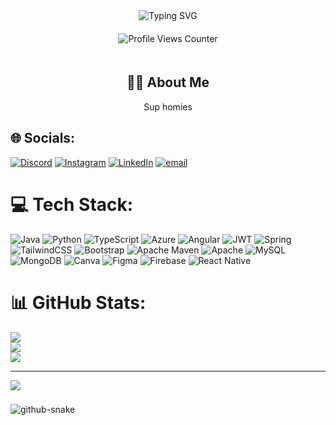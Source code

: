 <div align="center">
  <img src="https://readme-typing-svg.demolab.com?font=IBM+Plex+Mono&size=35&duration=3000&pause=700&color=40DC5B&center=true&vCenter=true&width=500&height=70&lines=Hi+there+%F0%9F%91%8B;I'm+Arani+Weerathunga" alt="Typing SVG" />
</div>


<div align="center" style="padding-top: 20px;">
<img src="https://komarev.com/ghpvc/?username=PamuduW&base=200" alt="Profile Views Counter" />
</div>


<div align="center" style="padding-top: 20px;">
  <h2>👩‍💻 About Me</h2>
  <p>
    Sup homies
  </p>
</div>



## 🌐 Socials:
[![Discord](https://img.shields.io/badge/Discord-%237289DA.svg?logo=discord&logoColor=white)](https://discord.gg/araniwee) [![Instagram](https://img.shields.io/badge/Instagram-%23E4405F.svg?logo=Instagram&logoColor=white)](https://instagram.com/arani_wee) [![LinkedIn](https://img.shields.io/badge/LinkedIn-%230077B5.svg?logo=linkedin&logoColor=white)](https://linkedin.com/in/araniweerathunga@gmail.com)  [![email](https://img.shields.io/badge/Email-D14836?logo=gmail&logoColor=white)](mailto:araniweerathunga@gmail.com) 

# 💻 Tech Stack:
![Java](https://img.shields.io/badge/java-%23ED8B00.svg?style=for-the-badge&logo=openjdk&logoColor=white) ![Python](https://img.shields.io/badge/python-3670A0?style=for-the-badge&logo=python&logoColor=ffdd54) ![TypeScript](https://img.shields.io/badge/typescript-%23007ACC.svg?style=for-the-badge&logo=typescript&logoColor=white) ![Azure](https://img.shields.io/badge/azure-%230072C6.svg?style=for-the-badge&logo=microsoftazure&logoColor=white) ![Angular](https://img.shields.io/badge/angular-%23DD0031.svg?style=for-the-badge&logo=angular&logoColor=white) ![JWT](https://img.shields.io/badge/JWT-black?style=for-the-badge&logo=JSON%20web%20tokens) ![Spring](https://img.shields.io/badge/spring-%236DB33F.svg?style=for-the-badge&logo=spring&logoColor=white) ![TailwindCSS](https://img.shields.io/badge/tailwindcss-%2338B2AC.svg?style=for-the-badge&logo=tailwind-css&logoColor=white) ![Bootstrap](https://img.shields.io/badge/bootstrap-%238511FA.svg?style=for-the-badge&logo=bootstrap&logoColor=white) ![Apache Maven](https://img.shields.io/badge/Apache%20Maven-C71A36?style=for-the-badge&logo=Apache%20Maven&logoColor=white) ![Apache](https://img.shields.io/badge/apache-%23D42029.svg?style=for-the-badge&logo=apache&logoColor=white) ![MySQL](https://img.shields.io/badge/mysql-4479A1.svg?style=for-the-badge&logo=mysql&logoColor=white) ![MongoDB](https://img.shields.io/badge/MongoDB-%234ea94b.svg?style=for-the-badge&logo=mongodb&logoColor=white) ![Canva](https://img.shields.io/badge/Canva-%2300C4CC.svg?style=for-the-badge&logo=Canva&logoColor=white) ![Figma](https://img.shields.io/badge/figma-%23F24E1E.svg?style=for-the-badge&logo=figma&logoColor=white)  ![Firebase](https://img.shields.io/badge/firebase-%23039BE5.svg?style=for-the-badge&logo=firebase)  ![React Native](https://img.shields.io/badge/react_native-%2320232a.svg?style=for-the-badge&logo=react&logoColor=%2361DAFB)
# 📊 GitHub Stats:
![](https://github-readme-stats.vercel.app/api?username=aranisweerathunga&theme=dark&hide_border=false&include_all_commits=true&count_private=true)<br/>
![](https://nirzak-streak-stats.vercel.app/?user=aranisweerathunga&theme=dark&hide_border=false)<br/>
![](https://github-readme-stats.vercel.app/api/top-langs/?username=aranisweerathunga&theme=dark&hide_border=false&include_all_commits=true&count_private=true&layout=compact)

---
[![](https://visitcount.itsvg.in/api?id=aranisweerathunga&icon=0&color=1)](https://visitcount.itsvg.in)

<!-- Proudly created with GPRM ( https://gprm.itsvg.in ) -->
###

<picture>
  <source media="(prefers-color-scheme: dark)" srcset="https://raw.githubusercontent.com/tobiasmeyhoefer/tobiasmeyhoefer/output/github-snake-dark.svg" />
  <source media="(prefers-color-scheme: light)" srcset="https://raw.githubusercontent.com/tobiasmeyhoefer/tobiasmeyhoefer/output/github-snake.svg" />
  <img alt="github-snake" src="https://raw.githubusercontent.com/tobiasmeyhoefer/tobiasmeyhoefer/output/github-snake.svg" />
</picture>
